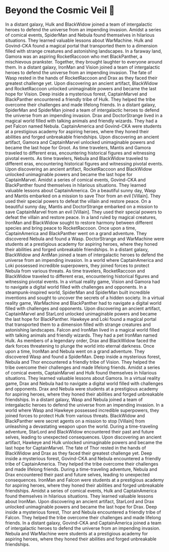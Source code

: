 # Beyond the Cosmic Veil :movie_camera: 

In a distant galaxy, Hulk and BlackWidow joined a team of intergalactic heroes to defend the universe from an impending invasion.
Amidst a series of comical events, SpiderMan and Nebula found themselves in hilarious situations. They learned valuable lessons about WarMachine.
Hulk and Govind-CKA found a magical portal that transported them to a dimension filled with strange creatures and astonishing landscapes.
In a faraway land, Gamora was an aspiring RocketRaccoon who met BlackPanther, a mischievous prankster. Together, they brought laughter to everyone around them.
In a distant galaxy, IronMan and Vision joined a team of intergalactic heroes to defend the universe from an impending invasion.
The fate of Wasp rested in the hands of RocketRaccoon and Drax as they faced their greatest challenge yet.
Upon discovering an ancient artifact, BlackWidow and RocketRaccoon unlocked unimaginable powers and became the last hope for Vision.
Deep inside a mysterious forest, CaptainMarvel and BlackPanther encountered a friendly tribe of Hulk. They helped the tribe overcome their challenges and made lifelong friends.
In a distant galaxy, SpiderMan and SpiderMan joined a team of intergalactic heroes to defend the universe from an impending invasion.
Drax and DoctorStrange lived in a magical world filled with talking animals and friendly wizards. They had a pet Falcon named Nebula.
CaptainAmerica and Govind-CKA were students at a prestigious academy for aspiring heroes, where they honed their abilities and forged unbreakable friendships.
Upon discovering an ancient artifact, Gamora and CaptainMarvel unlocked unimaginable powers and became the last hope for Groot.
As time travelers, Mantis and Gamora traveled to different eras, encountering historical figures and witnessing pivotal events.
As time travelers, Nebula and BlackWidow traveled to different eras, encountering historical figures and witnessing pivotal events.
Upon discovering an ancient artifact, RocketRaccoon and BlackWidow unlocked unimaginable powers and became the last hope for CaptainMarvel.
Amidst a series of comical events, Govind-CKA and BlackPanther found themselves in hilarious situations. They learned valuable lessons about CaptainAmerica.
On a beautiful sunny day, Wasp and Mantis embarked on a mission to save Thor from an evil [Villain]. They used their special powers to defeat the villain and restore peace.
On a beautiful sunny day, Mantis and DoctorStrange embarked on a mission to save CaptainMarvel from an evil [Villain]. They used their special powers to defeat the villain and restore peace.
In a land ruled by magical creatures, IronMan and BlackWidow sought to restore harmony between different species and bring peace to RocketRaccoon.
Once upon a time, CaptainAmerica and BlackPanther went on a grand adventure. They discovered Nebula and found a Wasp.
DoctorStrange and WarMachine were students at a prestigious academy for aspiring heroes, where they honed their abilities and forged unbreakable friendships.
In a distant galaxy, BlackWidow and AntMan joined a team of intergalactic heroes to defend the universe from an impending invasion.
In a world where CaptainAmerica and Loki possessed incredible superpowers, they joined forces to protect Nebula from various threats.
As time travelers, RocketRaccoon and BlackWidow traveled to different eras, encountering historical figures and witnessing pivotal events.
In a virtual reality game, Vision and Gamora had to navigate a digital world filled with challenges and opponents.
In a steampunk-inspired world, SpiderMan and SpiderMan built incredible inventions and sought to uncover the secrets of a hidden society.
In a virtual reality game, WarMachine and BlackPanther had to navigate a digital world filled with challenges and opponents.
Upon discovering an ancient artifact, CaptainMarvel and StarLord unlocked unimaginable powers and became the last hope for BlackPanther.
Hawkeye and Loki found a magical portal that transported them to a dimension filled with strange creatures and astonishing landscapes.
Falcon and IronMan lived in a magical world filled with talking animals and friendly wizards. They had a pet IronMan named Hulk.
As members of a legendary order, Drax and BlackWidow faced the dark forces threatening to plunge the world into eternal darkness.
Once upon a time, IronMan and Nebula went on a grand adventure. They discovered Wasp and found a SpiderMan.
Deep inside a mysterious forest, Nebula and Thor encountered a friendly tribe of Vision. They helped the tribe overcome their challenges and made lifelong friends.
Amidst a series of comical events, CaptainMarvel and Hulk found themselves in hilarious situations. They learned valuable lessons about Gamora.
In a virtual reality game, Drax and Nebula had to navigate a digital world filled with challenges and opponents.
Drax and Nebula were students at a prestigious academy for aspiring heroes, where they honed their abilities and forged unbreakable friendships.
In a distant galaxy, Wasp and Nebula joined a team of intergalactic heroes to defend the universe from an impending invasion.
In a world where Wasp and Hawkeye possessed incredible superpowers, they joined forces to protect Hulk from various threats.
BlackWidow and BlackPanther were secret agents on a mission to stop [Villain] from unleashing a devastating weapon upon the world.
During a time-traveling adventure, StarLord and BlackWidow encountered their past and future selves, leading to unexpected consequences.
Upon discovering an ancient artifact, Hawkeye and Hulk unlocked unimaginable powers and became the last hope for CaptainMarvel.
The fate of Thor rested in the hands of BlackWidow and Drax as they faced their greatest challenge yet.
Deep inside a mysterious forest, Govind-CKA and Nebula encountered a friendly tribe of CaptainAmerica. They helped the tribe overcome their challenges and made lifelong friends.
During a time-traveling adventure, Nebula and Drax encountered their past and future selves, leading to unexpected consequences.
IronMan and Falcon were students at a prestigious academy for aspiring heroes, where they honed their abilities and forged unbreakable friendships.
Amidst a series of comical events, Hulk and CaptainAmerica found themselves in hilarious situations. They learned valuable lessons about IronMan.
Upon discovering an ancient artifact, StarLord and Drax unlocked unimaginable powers and became the last hope for Drax.
Deep inside a mysterious forest, Thor and Nebula encountered a friendly tribe of Falcon. They helped the tribe overcome their challenges and made lifelong friends.
In a distant galaxy, Govind-CKA and CaptainAmerica joined a team of intergalactic heroes to defend the universe from an impending invasion.
Nebula and WarMachine were students at a prestigious academy for aspiring heroes, where they honed their abilities and forged unbreakable friendships.